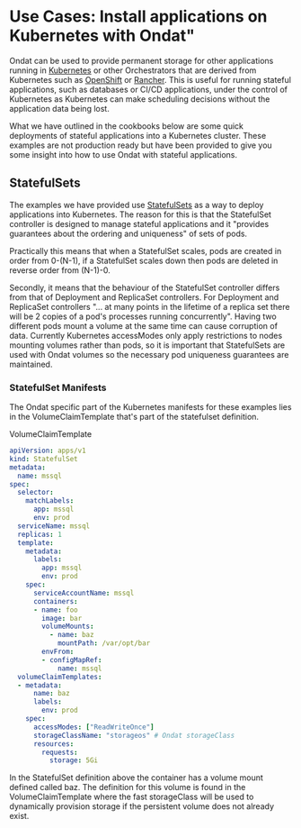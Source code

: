 # Use Cases: Install applications on Kubernetes with Ondat"

Ondat can be used to provide permanent storage for other applications
running in [Kubernetes](https://kubernetes.io) or other Orchestrators that are
derived from Kubernetes such as [OpenShift](https://openshift.com) or
[Rancher](https://rancher.com). This is useful for running stateful
applications, such as databases or CI/CD applications, under the control of
Kubernetes as Kubernetes can make scheduling decisions without the application
data being lost.

What we have outlined in the cookbooks below are some quick deployments of
stateful applications into a Kubernetes cluster. These examples are not
production ready but have been provided to give you some insight into how to
use Ondat with stateful applications.

## StatefulSets

The examples we have provided use
[StatefulSets](https://kubernetes.io/docs/concepts/workloads/controllers/statefulset/)
as a way to deploy applications into Kubernetes. The reason for this is that
the StatefulSet controller is designed to manage stateful applications and it
"provides guarantees about the ordering and uniqueness" of sets of pods.

Practically this means that when a StatefulSet scales, pods are created in
order from 0-(N-1), if a StatefulSet scales down then pods are deleted in
reverse order from (N-1)-0.

Secondly, it means that the behaviour of the StatefulSet controller differs
from that of Deployment and ReplicaSet controllers. For Deployment and
ReplicaSet controllers "... at many points in the lifetime of a replica set
there will be 2 copies of a pod's processes running concurrently". Having two
different pods mount a volume at the same time can cause corruption of data.
Currently Kubernetes accessModes only apply restrictions to nodes mounting
volumes rather than pods, so it is important that StatefulSets are used with
Ondat volumes so the necessary pod uniqueness guarantees are maintained.

### StatefulSet Manifests

The Ondat specific part of the Kubernetes manifests for these examples lies
in the VolumeClaimTemplate that's part of the statefulset definition. 

VolumeClaimTemplate 
```yaml
apiVersion: apps/v1
kind: StatefulSet
metadata:
  name: mssql
spec:
  selector:
    matchLabels:
      app: mssql
      env: prod
  serviceName: mssql
  replicas: 1
  template:
    metadata:
      labels:
        app: mssql
        env: prod
    spec:
      serviceAccountName: mssql
      containers:
      - name: foo
        image: bar
        volumeMounts:
          - name: baz
            mountPath: /var/opt/bar
        envFrom:
        - configMapRef:
            name: mssql
  volumeClaimTemplates:
  - metadata:
      name: baz
      labels:
        env: prod
    spec:
      accessModes: ["ReadWriteOnce"]
      storageClassName: "storageos" # Ondat storageClass 
      resources:
        requests:
          storage: 5Gi

```
In the StatefulSet definition above the container has a volume mount
defined called baz. The definition for this volume is found in the
VolumeClaimTemplate where the fast storageClass will be used to dynamically
provision storage if the persistent volume does not already exist.
